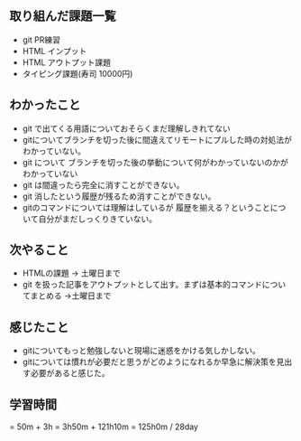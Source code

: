 ## 取り組んだ課題一覧
- git PR練習
- HTML インプット
- HTML アウトプット課題
- タイピング課題(寿司 10000円)
## わかったこと
- git で出てくる用語についておそらくまだ理解しきれてない
- gitについてブランチを切った後に間違えてリモートにプルした時の対処法がわかっていない。
- git について ブランチを切った後の挙動について何がわかっていないのかがわかっていない
- git は間違ったら完全に消すことができない。
- git 消したという履歴が残るため消すことができない。
- gitのコマンドについては理解はしているが 履歴を揃える？ということについて自分がまだしっくりきていない。
## 次やること
- HTMLの課題 -> 土曜日まで
- git を扱った記事をアウトプットとして出す。まずは基本的コマンドについてまとめる ->土曜日まで
## 感じたこと
- gitについてもっと勉強しないと現場に迷惑をかける気しかしない。
- gitについては慣れが必要だと思うがどのようになれるか早急に解決策を見出す必要があると感じた。
## 学習時間
= 50m + 3h
= 3h50m + 121h10m
= 125h0m / 28day
